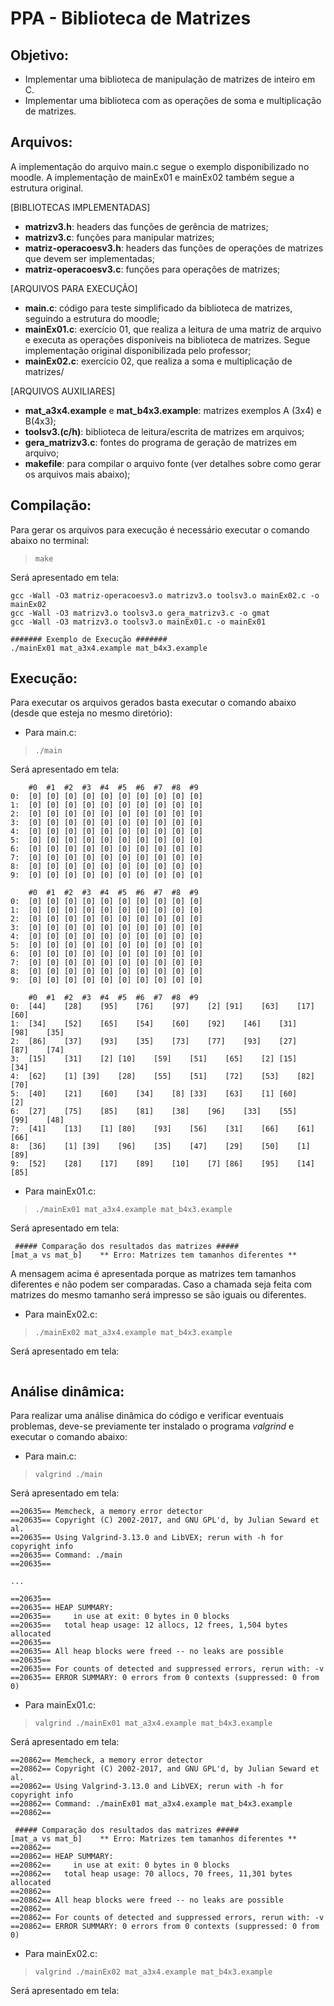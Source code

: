 # PPA - Biblioteca de Matrizes

## Objetivo:
- Implementar uma biblioteca de manipulação de matrizes de inteiro em C.
- Implementar uma biblioteca com as operações de soma e multiplicação de matrizes.


## Arquivos:

A implementação do arquivo main.c segue o exemplo disponibilizado no moodle. A implementação de mainEx01 e mainEx02 também segue a estrutura original.

[BIBLIOTECAS IMPLEMENTADAS]
- **matrizv3.h**: headers das funções de gerência de matrizes;
- **matrizv3.c**: funções para manipular matrizes;
- **matriz-operacoesv3.h**: headers das funções de operações de matrizes que devem ser implementadas;
- **matriz-operacoesv3.c**: funções para operações de matrizes;

[ARQUIVOS PARA EXECUÇÃO]
- **main.c**: código para teste simplificado da biblioteca de matrizes, seguindo a estrutura do moodle;
- **mainEx01.c**: exercício 01, que realiza a leitura de uma matriz de arquivo e executa as operações disponíveis na biblioteca de matrizes. Segue implementação original disponibilizada pelo professor;
- **mainEx02.c**: exercício 02, que realiza a soma e multiplicação de matrizes/

[ARQUIVOS AUXILIARES]
- **mat_a3x4.example** e **mat_b4x3.example**: matrizes exemplos A (3x4) e B(4x3);
- **toolsv3.(c/h)**: biblioteca de leitura/escrita de matrizes em arquivos;
- **gera_matrizv3.c**: fontes do programa de geração de matrizes em arquivo;
- **makefile**: para compilar o arquivo fonte (ver detalhes sobre como gerar os arquivos mais abaixo);

## Compilação:

Para gerar os arquivos para execução é necessário executar o comando abaixo no terminal:

> `make`

Será apresentado em tela:
```
gcc -Wall -O3 matriz-operacoesv3.o matrizv3.o toolsv3.o mainEx02.c -o mainEx02 
gcc -Wall -O3 matrizv3.o toolsv3.o gera_matrizv3.c -o gmat 
gcc -Wall -O3 matrizv3.o toolsv3.o mainEx01.c -o mainEx01 

####### Exemplo de Execução #######
./mainEx01 mat_a3x4.example mat_b4x3.example
```

## Execução:

Para executar os arquivos gerados basta executar o comando abaixo (desde que esteja no mesmo diretório):

- Para main.c:
> `./main`

Será apresentado em tela:
```
	#0	#1	#2	#3	#4	#5	#6	#7	#8	#9	
0:	[0]	[0]	[0]	[0]	[0]	[0]	[0]	[0]	[0]	[0]	
1:	[0]	[0]	[0]	[0]	[0]	[0]	[0]	[0]	[0]	[0]	
2:	[0]	[0]	[0]	[0]	[0]	[0]	[0]	[0]	[0]	[0]	
3:	[0]	[0]	[0]	[0]	[0]	[0]	[0]	[0]	[0]	[0]	
4:	[0]	[0]	[0]	[0]	[0]	[0]	[0]	[0]	[0]	[0]	
5:	[0]	[0]	[0]	[0]	[0]	[0]	[0]	[0]	[0]	[0]	
6:	[0]	[0]	[0]	[0]	[0]	[0]	[0]	[0]	[0]	[0]	
7:	[0]	[0]	[0]	[0]	[0]	[0]	[0]	[0]	[0]	[0]	
8:	[0]	[0]	[0]	[0]	[0]	[0]	[0]	[0]	[0]	[0]	
9:	[0]	[0]	[0]	[0]	[0]	[0]	[0]	[0]	[0]	[0]	

	#0	#1	#2	#3	#4	#5	#6	#7	#8	#9	
0:	[0]	[0]	[0]	[0]	[0]	[0]	[0]	[0]	[0]	[0]	
1:	[0]	[0]	[0]	[0]	[0]	[0]	[0]	[0]	[0]	[0]	
2:	[0]	[0]	[0]	[0]	[0]	[0]	[0]	[0]	[0]	[0]	
3:	[0]	[0]	[0]	[0]	[0]	[0]	[0]	[0]	[0]	[0]	
4:	[0]	[0]	[0]	[0]	[0]	[0]	[0]	[0]	[0]	[0]	
5:	[0]	[0]	[0]	[0]	[0]	[0]	[0]	[0]	[0]	[0]	
6:	[0]	[0]	[0]	[0]	[0]	[0]	[0]	[0]	[0]	[0]	
7:	[0]	[0]	[0]	[0]	[0]	[0]	[0]	[0]	[0]	[0]	
8:	[0]	[0]	[0]	[0]	[0]	[0]	[0]	[0]	[0]	[0]	
9:	[0]	[0]	[0]	[0]	[0]	[0]	[0]	[0]	[0]	[0]	

	#0	#1	#2	#3	#4	#5	#6	#7	#8	#9	
0:	[44]	[28]	[95]	[76]	[97]	[2]	[91]	[63]	[17]	[60]	
1:	[34]	[52]	[65]	[54]	[60]	[92]	[46]	[31]	[98]	[35]	
2:	[86]	[37]	[93]	[35]	[73]	[77]	[93]	[27]	[87]	[74]	
3:	[15]	[31]	[2]	[10]	[59]	[51]	[65]	[2]	[15]	[34]	
4:	[62]	[1]	[39]	[28]	[55]	[51]	[72]	[53]	[82]	[70]	
5:	[40]	[21]	[60]	[34]	[8]	[33]	[63]	[1]	[60]	[2]	
6:	[27]	[75]	[85]	[81]	[38]	[96]	[33]	[55]	[99]	[48]	
7:	[41]	[13]	[1]	[80]	[93]	[56]	[31]	[66]	[61]	[66]	
8:	[36]	[1]	[39]	[96]	[35]	[47]	[29]	[50]	[1]	[89]	
9:	[52]	[28]	[17]	[89]	[10]	[7]	[86]	[95]	[14]	[85]	
```

- Para mainEx01.c:
> `./mainEx01 mat_a3x4.example mat_b4x3.example`

Será apresentado em tela:
```
 ##### Comparação dos resultados das matrizes #####
[mat_a vs mat_b]	** Erro: Matrizes tem tamanhos diferentes **
```

A mensagem acima é apresentada porque as matrizes tem tamanhos diferentes e não podem ser comparadas. Caso a chamada seja feita com matrizes do mesmo tamanho será impresso se são iguais ou diferentes.

- Para mainEx02.c:
> `./mainEx02 mat_a3x4.example mat_b4x3.example`

Será apresentado em tela:
```

```




## Análise dinâmica:

Para realizar uma análise dinâmica do código e verificar eventuais problemas, deve-se previamente ter instalado o programa *valgrind* e executar o comando abaixo:

- Para main.c:
> `valgrind ./main`

Será apresentado em tela:
```
==20635== Memcheck, a memory error detector
==20635== Copyright (C) 2002-2017, and GNU GPL'd, by Julian Seward et al.
==20635== Using Valgrind-3.13.0 and LibVEX; rerun with -h for copyright info
==20635== Command: ./main
==20635== 

...

==20635== 
==20635== HEAP SUMMARY:
==20635==     in use at exit: 0 bytes in 0 blocks
==20635==   total heap usage: 12 allocs, 12 frees, 1,504 bytes allocated
==20635== 
==20635== All heap blocks were freed -- no leaks are possible
==20635== 
==20635== For counts of detected and suppressed errors, rerun with: -v
==20635== ERROR SUMMARY: 0 errors from 0 contexts (suppressed: 0 from 0)
```

- Para mainEx01.c:
> `valgrind ./mainEx01 mat_a3x4.example mat_b4x3.example`

Será apresentado em tela:
```
==20862== Memcheck, a memory error detector
==20862== Copyright (C) 2002-2017, and GNU GPL'd, by Julian Seward et al.
==20862== Using Valgrind-3.13.0 and LibVEX; rerun with -h for copyright info
==20862== Command: ./mainEx01 mat_a3x4.example mat_b4x3.example
==20862== 

 ##### Comparação dos resultados das matrizes #####
[mat_a vs mat_b]	** Erro: Matrizes tem tamanhos diferentes **
==20862== 
==20862== HEAP SUMMARY:
==20862==     in use at exit: 0 bytes in 0 blocks
==20862==   total heap usage: 70 allocs, 70 frees, 11,301 bytes allocated
==20862== 
==20862== All heap blocks were freed -- no leaks are possible
==20862== 
==20862== For counts of detected and suppressed errors, rerun with: -v
==20862== ERROR SUMMARY: 0 errors from 0 contexts (suppressed: 0 from 0)
```

- Para mainEx02.c:
> `valgrind ./mainEx02 mat_a3x4.example mat_b4x3.example`

Será apresentado em tela:
```

```